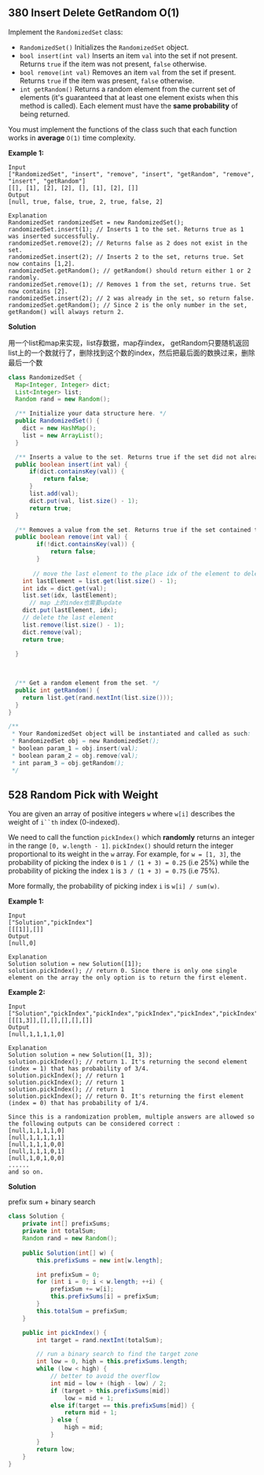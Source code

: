 ## 380 Insert Delete GetRandom O(1)

Implement the `RandomizedSet` class:

- `RandomizedSet()` Initializes the `RandomizedSet` object.
- `bool insert(int val)` Inserts an item `val` into the set if not present. Returns `true` if the item was not present, `false` otherwise.
- `bool remove(int val)` Removes an item `val` from the set if present. Returns `true` if the item was present, `false` otherwise.
- `int getRandom()` Returns a random element from the current set of elements (it's guaranteed that at least one element exists when this method is called). Each element must have the **same probability** of being returned.

You must implement the functions of the class such that each function works in **average** `O(1)` time complexity.

 

**Example 1:**

```
Input
["RandomizedSet", "insert", "remove", "insert", "getRandom", "remove", "insert", "getRandom"]
[[], [1], [2], [2], [], [1], [2], []]
Output
[null, true, false, true, 2, true, false, 2]

Explanation
RandomizedSet randomizedSet = new RandomizedSet();
randomizedSet.insert(1); // Inserts 1 to the set. Returns true as 1 was inserted successfully.
randomizedSet.remove(2); // Returns false as 2 does not exist in the set.
randomizedSet.insert(2); // Inserts 2 to the set, returns true. Set now contains [1,2].
randomizedSet.getRandom(); // getRandom() should return either 1 or 2 randomly.
randomizedSet.remove(1); // Removes 1 from the set, returns true. Set now contains [2].
randomizedSet.insert(2); // 2 was already in the set, so return false.
randomizedSet.getRandom(); // Since 2 is the only number in the set, getRandom() will always return 2.
```

**Solution**

用一个list和map来实现，list存数据，map存index， getRandom只要随机返回list上的一个数就行了，删除找到这个数的index，然后把最后面的数换过来，删除最后一个数

```java
class RandomizedSet {
  Map<Integer, Integer> dict;
  List<Integer> list;
  Random rand = new Random();

  /** Initialize your data structure here. */
  public RandomizedSet() {
    dict = new HashMap();
    list = new ArrayList();
  }

  /** Inserts a value to the set. Returns true if the set did not already contain the specified element. */
  public boolean insert(int val) {
      if(dict.containsKey(val)) {
          return false;
      }
      list.add(val);
      dict.put(val, list.size() - 1);
      return true;
  }

  /** Removes a value from the set. Returns true if the set contained the specified element. */
  public boolean remove(int val) {
        if(!dict.containsKey(val)) {
            return false;
        }
      
       // move the last element to the place idx of the element to delete
    int lastElement = list.get(list.size() - 1);
    int idx = dict.get(val);
    list.set(idx, lastElement);
      // map 上的index也需要update
    dict.put(lastElement, idx);
    // delete the last element
    list.remove(list.size() - 1);
    dict.remove(val);
    return true;
      
  }
    
    

  /** Get a random element from the set. */
  public int getRandom() {
    return list.get(rand.nextInt(list.size()));
  }
}

/**
 * Your RandomizedSet object will be instantiated and called as such:
 * RandomizedSet obj = new RandomizedSet();
 * boolean param_1 = obj.insert(val);
 * boolean param_2 = obj.remove(val);
 * int param_3 = obj.getRandom();
 */
```



## 528 Random Pick with Weight

You are given an array of positive integers `w` where `w[i]` describes the weight of `i``th` index (0-indexed).

We need to call the function `pickIndex()` which **randomly** returns an integer in the range `[0, w.length - 1]`. `pickIndex()` should return the integer proportional to its weight in the `w` array. For example, for `w = [1, 3]`, the probability of picking the index `0` is `1 / (1 + 3) = 0.25` (i.e 25%) while the probability of picking the index `1` is `3 / (1 + 3) = 0.75` (i.e 75%).

More formally, the probability of picking index `i` is `w[i] / sum(w)`.

 

**Example 1:**

```
Input
["Solution","pickIndex"]
[[[1]],[]]
Output
[null,0]

Explanation
Solution solution = new Solution([1]);
solution.pickIndex(); // return 0. Since there is only one single element on the array the only option is to return the first element.
```

**Example 2:**

```
Input
["Solution","pickIndex","pickIndex","pickIndex","pickIndex","pickIndex"]
[[[1,3]],[],[],[],[],[]]
Output
[null,1,1,1,1,0]

Explanation
Solution solution = new Solution([1, 3]);
solution.pickIndex(); // return 1. It's returning the second element (index = 1) that has probability of 3/4.
solution.pickIndex(); // return 1
solution.pickIndex(); // return 1
solution.pickIndex(); // return 1
solution.pickIndex(); // return 0. It's returning the first element (index = 0) that has probability of 1/4.

Since this is a randomization problem, multiple answers are allowed so the following outputs can be considered correct :
[null,1,1,1,1,0]
[null,1,1,1,1,1]
[null,1,1,1,0,0]
[null,1,1,1,0,1]
[null,1,0,1,0,0]
......
and so on.
```

**Solution**

prefix sum + binary search

```java
class Solution {
    private int[] prefixSums;
    private int totalSum;
    Random rand = new Random();
    
    public Solution(int[] w) {
        this.prefixSums = new int[w.length];

        int prefixSum = 0;
        for (int i = 0; i < w.length; ++i) {
            prefixSum += w[i];
            this.prefixSums[i] = prefixSum;
        }
        this.totalSum = prefixSum;
    }

    public int pickIndex() {
        int target = rand.nextInt(totalSum);

        // run a binary search to find the target zone
        int low = 0, high = this.prefixSums.length;
        while (low < high) {
            // better to avoid the overflow
            int mid = low + (high - low) / 2;
            if (target > this.prefixSums[mid])
                low = mid + 1;
            else if(target == this.prefixSums[mid]) {
                return mid + 1;
            } else {
                high = mid;
            }
        }
        return low;
    }
}
```

